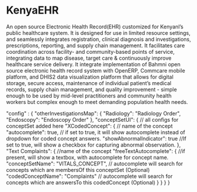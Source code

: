 # KenyaEHR
An open source Electronic Health Record(EHR) customized for Kenyanl’s public healthcare system. It is designed for use in limited resource settings, and seamlessly integrates registration, clinical diagnosis and investigations, prescriptions, reporting, and supply chain management. It facilitates care coordination across facility- and community-based points of service, integrating data to map disease, target care &amp; continuously improve healthcare service delivery.
It integrate implementation of Bahmni open source electronic health record system with OpenERP, Commcare mobile platform, and DHIS2 data visualization platform that allows for digital storage, secure access, maintenance of individual patient’s medical records, supply chain management, and quality improvement - simple enough to be used by mid-level practitioners and community health workers but complex enough to meet demanding population health needs.


 "config" : {
    "otherInvestigationsMap": {
        "Radiology": "Radiology Order",
        "Endoscopy": "Endoscopy Order"
    },
    "conceptSetUI": {   // all configs for conceptSet added here
        "XCodedConcept": {  // name of the concept
            "autocomplete": true,  // if set to true, it will show autocomplete instead of dropdown for coded concept answers.
            "showAbnormalIndicator": true   //If set to true, will show a checkbox for capturing abnormal observation.
        },
        "Text Complaints": {    //name of the concept
            "freeTextAutocomplete": {   //if present, will show a textbox, with autocomplete for concept name.
                "conceptSetName": "VITALS_CONCEPT",  // autocomplete will search for concepts which are membersOf this conceptSet (Optional)
                "codedConceptName": "Complaints"     // autocomplete will search for concepts which are answersTo this codedConcept (Optional)
            }
        }
    }
}

